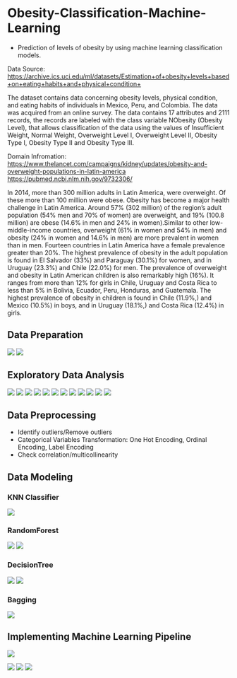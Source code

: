 # Obesity-Classification-Machine-Learning
- Prediction of levels of obesity by using machine learning classification models.

Data Source: https://archive.ics.uci.edu/ml/datasets/Estimation+of+obesity+levels+based+on+eating+habits+and+physical+condition+

The dataset contains data concerning obesity levels, physical condition, and eating habits of individuals in Mexico, Peru, and Colombia. The data was acquired from an online survey. The data contains 17 attributes and 2111 records, the records are labeled with the class variable NObesity (Obesity Level), that allows classification of the data using the values of Insufficient Weight, Normal Weight, Overweight Level I, Overweight Level II, Obesity Type I, Obesity Type II and Obesity Type III.

Domain Infromation: 
https://www.thelancet.com/campaigns/kidney/updates/obesity-and-overweight-populations-in-latin-america
https://pubmed.ncbi.nlm.nih.gov/9732306/

In 2014, more than 300 million adults in Latin America, were overweight. Of these more than 100 million were obese. Obesity has become a major health challenge in Latin America. Around 57% (302 million) of the region’s adult population (54% men and 70% of women) are overweight, and 19% (100.8 million) are obese (14.6% in men and 24% in women).Similar to other low-middle-income countries, overweight (61% in women and 54% in men) and obesity (24% in women and 14.6% in men) are more prevalent in women than in men. Fourteen countries in Latin America have a female prevalence greater than 20%. The highest prevalence of obesity in the adult population is found in El Salvador (33%) and Paraguay (30.1%) for women, and in Uruguay (23.3%) and Chile (22.0%) for men. The prevalence of overweight and obesity in Latin American children is also remarkably high (16%). It ranges from more than 12% for girls in Chile, Uruguay and Costa Rica to less than 5% in Bolivia, Ecuador, Peru, Honduras, and Guatemala. The highest prevalence of obesity in children is found in Chile (11.9%,) and Mexico (10.5%) in boys, and in Uruguay (18.1%,) and Costa Rica (12.4%) in girls.

## Data Preparation
![](pic/pic1.png)
![](pic/pic2.png)

## Exploratory Data Analysis
![](pic/pic3.png)
![](pic/pic4.png)
![](pic/pic5.png)
![](pic/pic6.png)
![](pic/pic7.png)
![](pic/pic8.png)
![](pic/pic9.png)
![](pic/pic10.png)
![](pic/pic11.png)
![](pic/pic12.png)
![](pic/pic13.png)
![](pic/pic14.png)

## Data Preprocessing
- Identify outliers/Remove outliers
- Categorical Variables Transformation: One Hot Encoding, Ordinal Encoding, Label Encoding
- Check correlation/multicollinearity

## Data Modeling
### KNN Classifier
![](pic/pic15.png)

### RandomForest
![](pic/pic16.png)
![](pic/pic17.png)

### DecisionTree
![](pic/pic18.png)
![](pic/pic19.png)

### Bagging
![](pic/pic20.png)

## Implementing Machine Learning Pipeline

![](pic/pic21.png)

![](pic/pic22.png)
![](pic/pic23.png)
![](pic/pic24.png)
